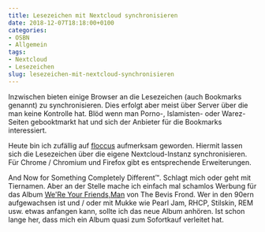 ```yaml
---
title: Lesezeichen mit Nextcloud synchronisieren
date: 2018-12-07T18:18:00+0100
categories:
- OSBN
- Allgemein
tags:
- Nextcloud
- Lesezeichen
slug: lesezeichen-mit-nextcloud-synchronisieren
---
```

Inzwischen bieten einige Browser an die Lesezeichen (auch Bookmarks genannt) zu synchronisieren. Dies erfolgt aber meist über Server über die man keine Kontrolle hat. Blöd wenn man Porno-, Islamisten- oder Warez-Seiten gebooktmarkt hat und sich der Anbieter für die Bookmarks interessiert.

Heute bin ich zufällig auf [floccus](https://github.com/marcelklehr/floccus) aufmerksam geworden. Hiermit lassen sich die Lesezeichen über die eigene Nextcloud-Instanz synchronisieren. Für Chrome / Chromium und Firefox gibt es entsprechende Erweiterungen.

And Now for Something Completely Different™. Schlagt mich oder geht mit Tiernamen. Aber an der Stelle mache ich einfach mal schamlos Werbung für das Album [We'Re Your Friends,Man](https://www.laut.de/The-Bevis-Frond/Alben/Were-Your-Friends,-Man-110941) von The Bevis Frond. Wer in den 90ern aufgewachsen ist und / oder mit Mukke wie Pearl Jam, RHCP, Stilskin, REM usw. etwas anfangen kann, sollte ich das neue Album anhören. Ist schon lange her, dass mich ein Album quasi zum Sofortkauf verleitet hat.